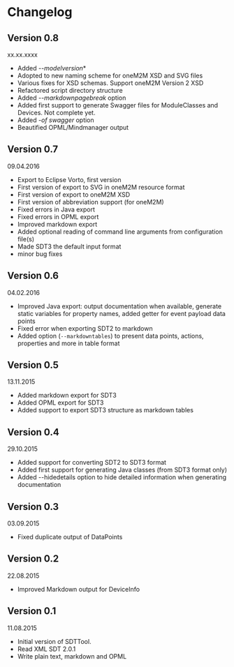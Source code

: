 # Changelog

## Version 0.8
xx.xx.xxxx

- Added *--modelversion** 
- Adopted to new naming scheme for oneM2M XSD and SVG files
- Various fixes for XSD schemas. Support oneM2M Version 2 XSD
- Refactored script directory structure
- Added *--markdownpagebreak* option
- Added first support to generate Swagger files for ModuleClasses and Devices. Not complete yet. 
- Added *-of swagger* option
- Beautified OPML/Mindmanager output
 

## Version 0.7
09.04.2016

- Export to Eclipse Vorto, first version
- First version of export to SVG in oneM2M resource format
- First version of export to oneM2M XSD
- First version of abbreviation support (for oneM2M)
- Fixed errors in Java export
- Fixed errors in OPML export
- Improved markdown export
- Added optional reading of command line arguments from configuration file(s)
- Made SDT3 the default input format
- minor bug fixes


## Version 0.6
04.02.2016

- Improved Java export: output documentation when available, generate static variables for property names, added getter for event payload data points
- Fixed error when exporting SDT2 to markdown
- Added option (``--markdowntables``) to present data points, actions, properties and more in table format

## Version 0.5
13.11.2015

- Added markdown export for SDT3
- Added OPML export for SDT3
- Added support to export SDT3 structure as markdown tables

## Version 0.4
29.10.2015

- Added support for converting SDT2 to SDT3 format
- Added first support for generating Java classes (from SDT3 format only)
- Added --hidedetails option to hide detailed information when generating documentation 

## Version 0.3
03.09.2015

- Fixed duplicate output of DataPoints

## Version 0.2
22.08.2015

- Improved Markdown output for DeviceInfo

## Version 0.1
11.08.2015

- Initial version of SDTTool. 
- Read XML SDT 2.0.1
- Write plain text, markdown and OPML

